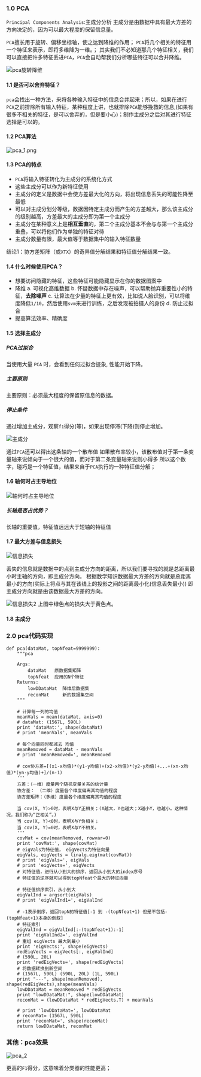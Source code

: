 ### 1.0 PCA
`Principal Components Analysis`:主成分分析
主成分是由数据中具有最大方差的方向决定的，因为可以最大程度的保留信息量。

`PCA`擅长用于旋转、偏移坐标轴，使之达到降维的作用；
`PCA`将几个相关的特征用一个特征来表示，即将多维降为一维。；
其实我们不必知道那几个特征相关，我们可以直接把许多特征丢进`PCA`，`PCA`会自动帮我们分析哪些特征可以合并降维。 

![pca旋转降维](http://img.blog.csdn.net/20160207114645575)

#### 1.1 是否可以舍弃特征？

`pca`会找出一种方法，来将各种输入特征中的信息合并起来；所以，如果在进行`PCA`之前排除所有输入特征，某种程度上讲，也就排除`PCA`能够挽救的信息,(如果有很多不相关的特征，是可以舍弃的，但是要小心)；制作主成分之后对其进行特征选择是可以的。

#### 1.2 PCA算法
![pca_1.png](https://i.imgur.com/nqdbRUz.png)

#### 1.3 PCA的特点
- `PCA`将输入特征转化为主成分的系统化方式
- 这些主成分可以作为新特征使用
- 主成分的定义是数据中会使方差最大化的方向，将出现信息丢失的可能性降至最低
- 可以对主成分划分等级，数据因特定主成分而产生的方差越大，那么该主成分的级别越高，方差最大的主成分即为第一个主成分
- 主成分在某种意义上是**相互垂直**的，第二个主成分基本不会与与第一个主成分重叠，可以将他们作为单独的特征对待
- 主成分数量有限，最大值等于数据集中的输入特征数量

结论1：协方差矩阵（或`XTX`）的奇异值分解结果和特征值分解结果一致。

#### 1.4 什么时候使用PCA？
- 想要访问隐藏的特征，这些特征可能隐藏显示在你的数据图案中
- 降维
a. 可视化高维数据
b. 怀疑数据中存在噪声，可以帮助抛弃重要性小的特征，**去除噪声**
c. 让算法在少量的特征上更有效，比如说人脸识别，可以将维度降低`1/10`，然后使用`svm`来进行训练，之后发现被拍摄人的身份
d. 防止过拟合
- 提高算法效率、精确度

#### 1.5 选择主成分
##### PCA过拟合
当使用大量 `PCA` 时，会看到任何过拟合迹象, 性能开始下降。

##### 主要原则
主要原则：必须最大程度的保留原信息的数据。

##### 停止条件
通过增加主成分，观察`f1`得分(等)，如果出现停滞(下降)则停止增加。

![主成分](http://img.blog.csdn.net/20171206233759666?watermark/2/text/aHR0cDovL2Jsb2cuY3Nkbi5uZXQvemhuaW5nMTJM/font/5a6L5L2T/fontsize/400/fill/I0JBQkFCMA==/dissolve/70/gravity/SouthEast)

通过`PCA`还可以得出这条轴的一个散布值 
如果散布率较小，该散布值对于第一条变量轴来说倾向于一个很大的值，而对于第二条变量轴来说则小得多 
所以这个数字，碰巧是一个特征值，结果来自于`PCA`执行的一种特征值分解；

#### 1.6 轴何时占主导地位

![轴何时占主导地位](http://img.blog.csdn.net/20171206235513061?watermark/2/text/aHR0cDovL2Jsb2cuY3Nkbi5uZXQvemhuaW5nMTJM/font/5a6L5L2T/fontsize/400/fill/I0JBQkFCMA==/dissolve/70/gravity/SouthEast)

##### 长轴是否占优势？
长轴的重要值，特征值远远大于短轴的特征值

#### 1.7 最大方差与信息损失

![信息损失](https://i.imgur.com/AeYD61A.png)

丢失的信息就是数据中的点到主成分方向的距离，所以我们要寻找的就是总距离最小时主轴的方向，即主成分方向。 
根据数学知识数据最大方差的方向就是总距离最小的方向(实际上将点与其在该线上的投影之间的距离最小化(信息丢失最小))
即主成分方向就是由该数据最大方差的方向。 

![信息损失2](https://i.imgur.com/2kcb8ki.png)
上图中绿色点的损失大于黄色点。

#### 1.8 主成分

### 2.0 pca代码实现
```
def pca(dataMat, topNfeat=9999999):
    """pca

    Args:
        dataMat   原数据集矩阵
        topNfeat  应用的N个特征
    Returns:
        lowDDataMat  降维后数据集
        reconMat     新的数据集空间
    """

    # 计算每一列的均值
    meanVals = mean(dataMat, axis=0)
    # dataMat: (1567L, 590L)
    print 'dataMat:', shape(dataMat)
    # print 'meanVals', meanVals

    # 每个向量同时都减去 均值
    meanRemoved = dataMat - meanVals
    # print 'meanRemoved=', meanRemoved

    # cov协方差=[(x1-x均值)*(y1-y均值)+(x2-x均值)*(y2-y均值)+...+(xn-x均值)*(yn-y均值)+]/(n-1)
    '''
    方差：（一维）度量两个随机变量关系的统计量
    协方差： （二维）度量各个维度偏离其均值的程度
    协方差矩阵：（多维）度量各个维度偏离其均值的程度

    当 cov(X, Y)>0时，表明X与Y正相关；(X越大，Y也越大；X越小Y，也越小。这种情况，我们称为“正相关”。)
    当 cov(X, Y)<0时，表明X与Y负相关；
    当 cov(X, Y)=0时，表明X与Y不相关。
    '''
    covMat = cov(meanRemoved, rowvar=0)
    print 'covMat:', shape(covMat)
    # eigVals为特征值， eigVects为特征向量
    eigVals, eigVects = linalg.eig(mat(covMat))
    # print 'eigVals=', eigVals
    # print 'eigVects=', eigVects
    # 对特征值，进行从小到大的排序，返回从小到大的index序号
    # 特征值的逆序就可以得到topNfeat个最大的特征向量

    # 特征值排序索引，从小到大
    eigValInd = argsort(eigVals)
    # print 'eigValInd1=', eigValInd

    # -1表示倒序，返回topN的特征值[-1 到 -(topNfeat+1) 但是不包括-(topNfeat+1)本身的倒叙]
    # 特征索引
    eigValInd = eigValInd[:-(topNfeat+1):-1]
    print 'eigValInd2=', eigValInd
    # 重组 eigVects 最大到最小
    print 'eigVects:', shape(eigVects)
    redEigVects = eigVects[:, eigValInd]
    # (590L, 20L)
    print 'redEigVects=', shape(redEigVects)
    # 将数据转换到新空间
    # (1567L, 590L) (590L, 20L) (1L, 590L)
    print "---", shape(meanRemoved), shape(redEigVects),shape(meanVals)
    lowDDataMat = meanRemoved * redEigVects
    print "lowDDataMat:", shape(lowDDataMat)
    reconMat = (lowDDataMat * redEigVects.T) + meanVals

    # print 'lowDDataMat=', lowDDataMat
    # reconMat= (1567L, 590L)
    print 'reconMat=', shape(reconMat)
    return lowDDataMat, reconMat
```

### 其他：pca效果
![pca_2](https://i.imgur.com/L9GeQ4b.png)

更高的`F1`得分，这意味着分类器的性能更高；
